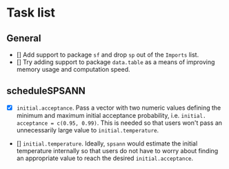 # Task list

## General

- [] Add support to package `sf` and drop `sp` out of the `Imports` list.
- [] Try adding support to package `data.table` as a means of improving 
    memory usage and computation speed.

## scheduleSPSANN

- [X] `initial.acceptance`. Pass a vector with two numeric values defining 
    the minimum and maximum initial acceptance probability, i.e. `initial.
    acceptance = c(0.95, 0.99)`. This is needed so that users won't pass an 
    unnecessarily large value to `initial.temperature`.
- [] `initial.temperature`. Ideally, `spsann` would estimate the initial 
    temperature internally so that users do not have to worry about finding 
    an appropriate value to reach the desired `initial.acceptance`.
